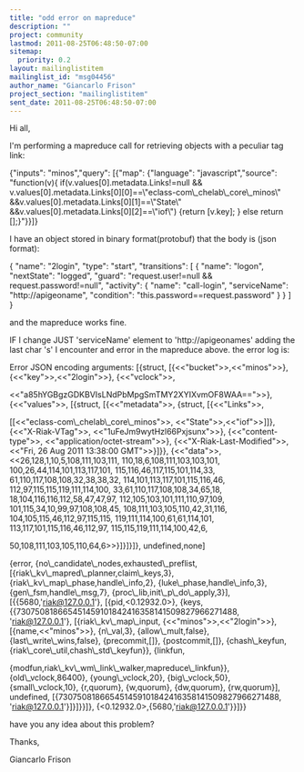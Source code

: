 ```yaml
---
title: "odd error on mapreduce"
description: ""
project: community
lastmod: 2011-08-25T06:48:50-07:00
sitemap:
  priority: 0.2
layout: mailinglistitem
mailinglist_id: "msg04456"
author_name: "Giancarlo Frison"
project_section: "mailinglistitem"
sent_date: 2011-08-25T06:48:50-07:00
---
```



Hi all,

I'm performing a mapreduce call for retrieving objects with a peculiar tag
link:

{"inputs": "minos","query": [{"map": {"language": "javascript","source":
"function(v){ if(v.values[0].metadata.Links!=null &&
v.values[0].metadata.Links[0][0]==\\"eclass-com\\_chelab\\_core\\_minos\\"
&&v.values[0].metadata.Links[0][1]==\\"State\\"
&&v.values[0].metadata.Links[0][2]==\\"iof\\") {return [v.key]; } else return
[];}"}}]}

I have an object stored in binary format(protobuf) that the body is (json
format):

{
 "name": "2login",
 "type": "start",
 "transitions": [
 {
 "name": "logon",
 "nextState": "logged",
 "guard": "request.user!=null && request.password!=null",
 "activity": {
 "name": "call-login",
 "serviceName": "http://apigeoname",
 "condition": "this.password==request.password"
 }
 }
 ]
}

and the mapreduce works fine.

IF I change JUST 'serviceName' element to 'http://apigeonames' adding the
last char 's' I encounter and error in the mapreduce above.
the error log is:

Error JSON encoding arguments: [{struct,
 [{&lt;&lt;"bucket"&gt;&gt;,&lt;&lt;"minos"&gt;&gt;},
 {&lt;&lt;"key"&gt;&gt;,&lt;&lt;"2login"&gt;&gt;},
 {&lt;&lt;"vclock"&gt;&gt;,

 &lt;&lt;"a85hYGBgzGDKBVIsLNdPbMpgSmTMY2XYIXvmOF8WAA=="&gt;&gt;},
 {&lt;&lt;"values"&gt;&gt;,
 [{struct,
 [{&lt;&lt;"metadata"&gt;&gt;,
 {struct,
 [{&lt;&lt;"Links"&gt;&gt;,

[[&lt;&lt;"eclass-com\\_chelab\\_core\\_minos"&gt;&gt;,
 &lt;&lt;"State"&gt;&gt;,&lt;&lt;"iof"&gt;&gt;]]},
 {&lt;&lt;"X-Riak-VTag"&gt;&gt;,
 &lt;&lt;"1uFeJm9wytHzl66Pxjsunx"&gt;&gt;},
 {&lt;&lt;"content-type"&gt;&gt;,
 &lt;&lt;"application/octet-stream"&gt;&gt;},
 {&lt;&lt;"X-Riak-Last-Modified"&gt;&gt;,
 &lt;&lt;"Fri, 26 Aug 2011 13:38:00
GMT"&gt;&gt;}]}},
 {&lt;&lt;"data"&gt;&gt;,
 &lt;&lt;26,128,1,10,5,108,111,103,111,
 110,18,6,108,111,103,103,101,
 100,26,44,114,101,113,117,101,
 115,116,46,117,115,101,114,33,
 61,110,117,108,108,32,38,38,32,
 114,101,113,117,101,115,116,46,
 112,97,115,115,119,111,114,100,
 33,61,110,117,108,108,34,65,18,
 18,104,116,116,112,58,47,47,97,
 112,105,103,101,111,110,97,109,
 101,115,34,10,99,97,108,108,45,
 108,111,103,105,110,42,31,116,
 104,105,115,46,112,97,115,115,
 119,111,114,100,61,61,114,101,
 113,117,101,115,116,46,112,97,
 115,115,119,111,114,100,42,6,

 50,108,111,103,105,110,64,6&gt;&gt;}]}]}]},
 undefined,none]

{error,
 {no\\_candidate\\_nodes,exhausted\\_preflist,
 [{riak\\_kv\\_mapred\\_planner,claim\\_keys,3},
 {riak\\_kv\\_map\\_phase,handle\\_info,2},
 {luke\\_phase,handle\\_info,3},
 {gen\\_fsm,handle\\_msg,7},
 {proc\\_lib,init\\_p\\_do\\_apply,3}],
 [{{5680,'riak@127.0.0.1'},
 [{pid,&lt;0.12932.0&gt;},
 {keys,
 {{730750818665451459101842416358141509827966271488,
 'riak@127.0.0.1'},
 [{riak\\_kv\\_map\\_input,
 {&lt;&lt;"minos"&gt;&gt;,&lt;&lt;"2login"&gt;&gt;},
 [{name,&lt;&lt;"minos"&gt;&gt;},
 {n\\_val,3},
 {allow\\_mult,false},
 {last\\_write\\_wins,false},
 {precommit,[]},
 {postcommit,[]},
 {chash\\_keyfun,{riak\\_core\\_util,chash\\_std\\_keyfun}},
 {linkfun,

{modfun,riak\\_kv\\_wm\\_link\\_walker,mapreduce\\_linkfun}},
 {old\\_vclock,86400},
 {young\\_vclock,20},
 {big\\_vclock,50},
 {small\\_vclock,10},
 {r,quorum},
 {w,quorum},
 {dw,quorum},
 {rw,quorum}],
 undefined,
 [{730750818665451459101842416358141509827966271488,
 'riak@127.0.0.1'}]}]}}]},
 {&lt;0.12932.0&gt;,{5680,'riak@127.0.0.1'}}]}}


have you any idea about this problem?

Thanks,


Giancarlo Frison
